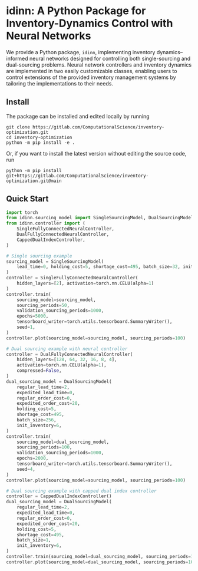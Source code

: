 # idinn: A Python Package for Inventory-Dynamics Control with Neural Networks

We provide a Python package, `idinn`, implementing inventory dynamics–informed neural 
networks designed for controlling both single-sourcing and dual-sourcing problems. 
Neural network controllers and inventory dynamics are implemented in two easily customizable 
classes, enabling users to control extensions of the provided inventory management 
systems by tailoring the implementations to their needs.

## Install

The package can be installed and edited locally by running

```
git clone https://gitlab.com/ComputationalScience/inventory-optimization.git
cd inventory-optimization
python -m pip install -e .
```

Or, if you want to install the latest version without editing the source code, run

```
python -m pip install git+https://gitlab.com/ComputationalScience/inventory-optimization.git@main
```

## Quick Start

```python
import torch
from idinn.sourcing_model import SingleSourcingModel, DualSourcingModel
from idinn.controller import (
    SingleFullyConnectedNeuralController,
    DualFullyConnectedNeuralController,
    CappedDualIndexController,
)

# Single sourcing example
sourcing_model = SingleSourcingModel(
    lead_time=0, holding_cost=5, shortage_cost=495, batch_size=32, init_inventory=10
)
controller = SingleFullyConnectedNeuralController(
    hidden_layers=[2], activation=torch.nn.CELU(alpha=1)
)
controller.train(
    sourcing_model=sourcing_model,
    sourcing_periods=50,
    validation_sourcing_periods=1000,
    epochs=5000,
    tensorboard_writer=torch.utils.tensorboard.SummaryWriter(),
    seed=1,
)
controller.plot(sourcing_model=sourcing_model, sourcing_periods=100)

# Dual sourcing example with neural controller
controller = DualFullyConnectedNeuralController(
    hidden_layers=[128, 64, 32, 16, 8, 4],
    activation=torch.nn.CELU(alpha=1),
    compressed=False,
)
dual_sourcing_model = DualSourcingModel(
    regular_lead_time=2,
    expedited_lead_time=0,
    regular_order_cost=0,
    expedited_order_cost=20,
    holding_cost=5,
    shortage_cost=495,
    batch_size=256,
    init_inventory=6,
)
controller.train(
    sourcing_model=dual_sourcing_model,
    sourcing_periods=100,
    validation_sourcing_periods=1000,
    epochs=2000,
    tensorboard_writer=torch.utils.tensorboard.SummaryWriter(),
    seed=4,
)
controller.plot(sourcing_model=sourcing_model, sourcing_periods=100)

# Dual sourcing example with capped dual index controller
controller = CappedDualIndexController()
dual_sourcing_model = DualSourcingModel(
    regular_lead_time=2,
    expedited_lead_time=0,
    regular_order_cost=0,
    expedited_order_cost=20,
    holding_cost=5,
    shortage_cost=495,
    batch_size=1,
    init_inventory=6,
)
controller.train(sourcing_model=dual_sourcing_model, sourcing_periods=100)
controller.plot(sourcing_model=dual_sourcing_model, sourcing_periods=100)
```